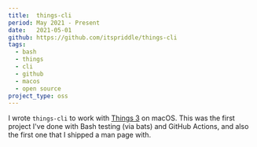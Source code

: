 ```yaml
---
title:  things-cli
period: May 2021 - Present
date:   2021-05-01
github: https://github.com/itspriddle/things-cli
tags:
  - bash
  - things
  - cli
  - github
  - macos
  - open source
project_type: oss
---
```


I wrote `things-cli` to work with [Things 3][] on macOS. This was the first
project I've done with Bash testing (via bats) and GitHub Actions, and also
the first one that I shipped a man page with.

[Things 3]: https://culturedcode.com/things/
